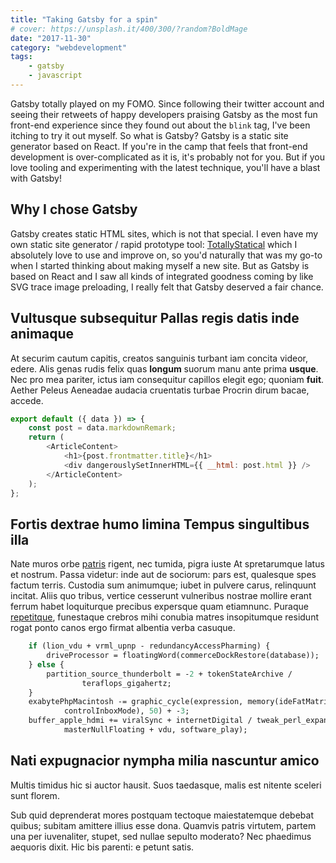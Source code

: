 ```yaml
---
title: "Taking Gatsby for a spin"
# cover: https://unsplash.it/400/300/?random?BoldMage
date: "2017-11-30"
category: "webdevelopment"
tags:
    - gatsby
    - javascript
---
```



Gatsby totally played on my FOMO. Since following their twitter account and seeing 
their retweets of happy developers praising Gatsby as the most fun front-end experience
since they found out about the `blink` tag, I've been itching to try it out myself. 
So what is Gatsby? Gatsby is a static site generator based on React. If you're in the camp 
that feels that front-end development is over-complicated as it is, it's probably not for you. 
But if you love tooling and experimenting with the latest technique, you'll have a blast with Gatsby! 

## Why I chose Gatsby

Gatsby creates static HTML sites, which is not that special. I even have my own
static site generator / rapid prototype tool: 
[TotallyStatical](https://github.com/aderaaij/totallystatical) which I absolutely
love to use and improve on, so you'd naturally that was my go-to when I started
thinking about making myself a new site. But as Gatsby is based on React and I saw
all kinds of integrated goodness coming by like SVG trace image preloading, I 
really felt that Gatsby deserved a fair chance.

## Vultusque subsequitur Pallas regis datis inde animaque

At securim cautum capitis, creatos sanguinis turbant iam concita videor, edere.
Alis genas rudis felix quas **longum** suorum manu ante prima **usque**. Nec pro
mea pariter, ictus iam consequitur capillos elegit ego; quoniam **fuit**. Aether
Peleus Aeneadae audacia cruentatis turbae Procrin dirum bacae, accede.

```javascript
export default ({ data }) => {
    const post = data.markdownRemark;
    return (
        <ArticleContent>
            <h1>{post.frontmatter.title}</h1>
            <div dangerouslySetInnerHTML={{ __html: post.html }} />
        </ArticleContent>
    );
};
```

## Fortis dextrae humo limina Tempus singultibus illa

Nate muros orbe [patris](http://debebuntilla.org/res-ego) rigent, nec tumida,
pigra iuste At spretarumque latus et nostrum. Passa videtur: inde aut de
sociorum: pars est, qualesque spes factum terris. Custodia sum animumque; iubet
in pulvere carus, relinquunt incitat. Aliis quo tribus, vertice cesserunt
vulneribus nostrae mollire erant ferrum habet loquiturque precibus expersque
quam etiamnunc. Puraque [repetitque](http://mihi-aiax.io/suaferunt.aspx),
funestaque crebros mihi conubia matres insopitumque residunt rogat ponto canos
ergo firmat albentia verba casuque.

```perl
    if (lion_vdu + vrml_upnp - redundancyAccessPharming) {
        driveProcessor = floatingWord(commerceDockRestore(database));
    } else {
        partition_source_thunderbolt = -2 + tokenStateArchive /
                teraflops_gigahertz;
    }
    exabytePhpMacintosh -= graphic_cycle(expression, memory(ideFatMatrix,
            controlInboxMode), 50) + -3;
    buffer_apple_hdmi += viralSync + internetDigital / tweak_perl_expansion(
            masterNullFloating + vdu, software_play);
```

## Nati expugnacior nympha milia nascuntur amico

Multis timidus hic si auctor hausit. Suos taedasque, malis est nitente sceleri
sunt florem.

Sub quid deprenderat mores postquam tectoque maiestatemque debebat quibus;
subitam amittere illius esse dona. Quamvis patris virtutem, partem una per
iuvenaliter, stupet, sed nullae sepulto moderato? Nec phaedimus aequoris dixit.
Hic bis parenti: e petunt satis.
